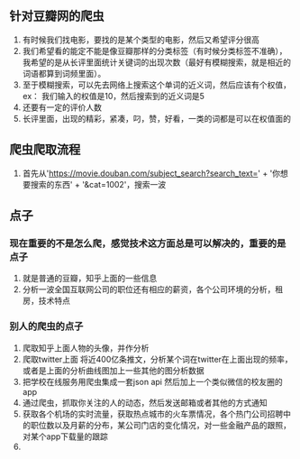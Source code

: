 ## 针对豆瓣网的爬虫

1. 有时候我们找电影，要找的是某个类型的电影，然后又希望评分很高
2. 我们希望看的能定不能是像豆瓣那样的分类标签（有时候分类标签不准确），我希望的是从长评里面统计关键词的出现次数（最好有模糊搜索，就是相近的词语都算到词频里面）。
3. 至于模糊搜索，可以先去网络上搜索这个单词的近义词，然后应该有个权值，ex： 我们输入的权值是10，然后搜索到的近义词是5
4. 还要有一定的评价人数
5. 长评里面，出现的精彩，紧凑，叼，赞，好看，一类的词都是可以在权值面的


## 爬虫爬取流程

1. 首先从'https://movie.douban.com/subject_search?search_text=' + '你想要搜索的东西' + '&cat=1002'，搜索一波

## 点子

### 现在重要的不是怎么爬，感觉技术这方面总是可以解决的，重要的是点子

1. 就是普通的豆瓣，知乎上面的一些信息
2. 分析一波全国互联网公司的职位还有相应的薪资，各个公司环境的分析，租房，技术特点

### 别人的爬虫的点子

1. 爬取知乎上面人物的头像，并作分析
2. 爬取twitter上面 将近400亿条推文，分析某个词在twitter在上面出现的频率，或者是上面的分析曲线图加上一些其他的图分析数据
3. 把学校在线服务用爬虫集成一套json api 然后加上一个类似微信的校友圈的app
4. 通过爬虫，抓取你关注的人的动态，然后发送邮箱或者其他的方式通知
5. 获取各个机场的实时流量，获取热点城市的火车票情况，各个热门公司招聘中的职位数以及月薪的分布，某公司门店的变化情况，对一些金融产品的跟照，对某个app下载量的跟踪
6. 